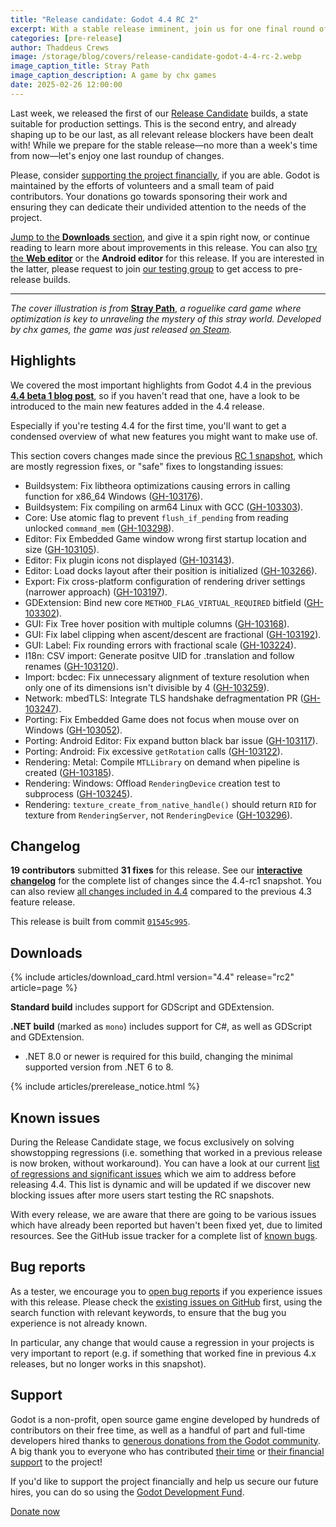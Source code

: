 ```yaml
---
title: "Release candidate: Godot 4.4 RC 2"
excerpt: With a stable release imminent, join us for one final round of testing.
categories: [pre-release]
author: Thaddeus Crews
image: /storage/blog/covers/release-candidate-godot-4-4-rc-2.webp
image_caption_title: Stray Path
image_caption_description: A game by chx games
date: 2025-02-26 12:00:00
---
```


Last week, we released the first of our [Release Candidate](https://en.wikipedia.org/wiki/Software_release_life_cycle#Release_candidate) builds, a state suitable for production settings. This is the second entry, and already shaping up to be our last, as all relevant release blockers have been dealt with! While we prepare for the stable release—no more than a week's time from now—let's enjoy one last roundup of changes.

Please, consider [supporting the project financially](#support), if you are able. Godot is maintained by the efforts of volunteers and a small team of paid contributors. Your donations go towards sponsoring their work and ensuring they can dedicate their undivided attention to the needs of the project.

[Jump to the **Downloads** section](#downloads), and give it a spin right now, or continue reading to learn more about improvements in this release. You can also [try the **Web editor**](https://editor.godotengine.org/releases/4.4.rc2/) or the **Android editor** for this release. If you are interested in the latter, please request to join [our testing group](https://groups.google.com/g/godot-testers) to get access to pre-release builds.

---

*The cover illustration is from* [**Stray Path**](https://store.steampowered.com/app/2531940/Stray_Path/?curator_clanid=41324400), *a roguelike card game where optimization is key to unraveling the mystery of this stray world. Developed by chx games, the game was just released [on Steam](https://store.steampowered.com/app/2531940/Stray_Path/?curator_clanid=41324400).*

## Highlights

We covered the most important highlights from Godot 4.4 in the previous [**4.4 beta 1 blog post**](/article/dev-snapshot-godot-4-4-beta-1/), so if you haven't read that one, have a look to be introduced to the main new features added in the 4.4 release.

Especially if you're testing 4.4 for the first time, you'll want to get a condensed overview of what new features you might want to make use of.

This section covers changes made since the previous [RC 1 snapshot](/article/dev-snapshot-godot-4-4-rc-1/), which are mostly regression fixes, or "safe" fixes to longstanding issues:

- Buildsystem: Fix libtheora optimizations causing errors in calling function for x86_64 Windows ([GH-103176](https://github.com/godotengine/godot/pull/103176)).
- Buildsystem: Fix compiling on arm64 Linux with GCC ([GH-103303](https://github.com/godotengine/godot/pull/103303)).
- Core: Use atomic flag to prevent `flush_if_pending` from reading unlocked `command_mem` ([GH-103298](https://github.com/godotengine/godot/pull/103298)).
- Editor: Fix Embedded Game window wrong first startup location and size ([GH-103105](https://github.com/godotengine/godot/pull/103105)).
- Editor: Fix plugin icons not displayed ([GH-103143](https://github.com/godotengine/godot/pull/103143)).
- Editor: Load docks layout after their position is initialized ([GH-103266](https://github.com/godotengine/godot/pull/103266)).
- Export: Fix cross-platform configuration of rendering driver settings (narrower approach) ([GH-103197](https://github.com/godotengine/godot/pull/103197)).
- GDExtension: Bind new core `METHOD_FLAG_VIRTUAL_REQUIRED` bitfield ([GH-103302](https://github.com/godotengine/godot/pull/103302)).
- GUI: Fix Tree hover position with multiple columns ([GH-103168](https://github.com/godotengine/godot/pull/103168)).
- GUI: Fix label clipping when ascent/descent are fractional ([GH-103192](https://github.com/godotengine/godot/pull/103192)).
- GUI: Label: Fix rounding errors with fractional scale ([GH-103224](https://github.com/godotengine/godot/pull/103224)).
- I18n: CSV import: Generate positve UID for .translation and follow renames ([GH-103120](https://github.com/godotengine/godot/pull/103120)).
- Import: bcdec: Fix unnecessary alignment of texture resolution when only one of its dimensions isn't divisible by 4 ([GH-103259](https://github.com/godotengine/godot/pull/103259)).
- Network: mbedTLS: Integrate TLS handshake defragmentation PR ([GH-103247](https://github.com/godotengine/godot/pull/103247)).
- Porting: Fix Embedded Game does not focus when mouse over on Windows ([GH-103052](https://github.com/godotengine/godot/pull/103052)).
- Porting: Android Editor: Fix expand button black bar issue ([GH-103117](https://github.com/godotengine/godot/pull/103117)).
- Porting: Android: Fix excessive `getRotation` calls ([GH-103122](https://github.com/godotengine/godot/pull/103122)).
- Rendering: Metal: Compile `MTLLibrary` on demand when pipeline is created ([GH-103185](https://github.com/godotengine/godot/pull/103185)).
- Rendering: Windows: Offload `RenderingDevice` creation test to subprocess ([GH-103245](https://github.com/godotengine/godot/pull/103245)).
- Rendering: `texture_create_from_native_handle()` should return `RID` for texture from `RenderingServer`, not `RenderingDevice` ([GH-103296](https://github.com/godotengine/godot/pull/103296)). 

## Changelog

**19 contributors** submitted **31 fixes** for this release. See our [**interactive changelog**](https://godotengine.github.io/godot-interactive-changelog/#4.4-rc2) for the complete list of changes since the 4.4-rc1 snapshot. You can also review [all changes included in 4.4](https://godotengine.github.io/godot-interactive-changelog/#4.4) compared to the previous 4.3 feature release.

This release is built from commit [`01545c995`](https://github.com/godotengine/godot/commit/01545c995b0612c68f9dfce8f6cc67576c298381).

## Downloads

{% include articles/download_card.html version="4.4" release="rc2" article=page %}

**Standard build** includes support for GDScript and GDExtension.

**.NET build** (marked as `mono`) includes support for C#, as well as GDScript and GDExtension.
- .NET 8.0 or newer is required for this build, changing the minimal supported version from .NET 6 to 8.

{% include articles/prerelease_notice.html %}

## Known issues

During the Release Candidate stage, we focus exclusively on solving showstopping regressions (i.e. something that worked in a previous release is now broken, without workaround). You can have a look at our current [list of regressions and significant issues](https://github.com/orgs/godotengine/projects/61) which we aim to address before releasing 4.4. This list is dynamic and will be updated if we discover new blocking issues after more users start testing the RC snapshots.

With every release, we are aware that there are going to be various issues which have already been reported but haven't been fixed yet, due to limited resources. See the GitHub issue tracker for a complete list of [known bugs](https://github.com/godotengine/godot/issues?q=is%3Aissue+is%3Aopen+label%3Abug+).

## Bug reports

As a tester, we encourage you to [open bug reports](https://github.com/godotengine/godot/issues) if you experience issues with this release. Please check the [existing issues on GitHub](https://github.com/godotengine/godot/issues) first, using the search function with relevant keywords, to ensure that the bug you experience is not already known.

In particular, any change that would cause a regression in your projects is very important to report (e.g. if something that worked fine in previous 4.x releases, but no longer works in this snapshot).

## Support

Godot is a non-profit, open source game engine developed by hundreds of contributors on their free time, as well as a handful of part and full-time developers hired thanks to [generous donations from the Godot community](https://fund.godotengine.org/). A big thank you to everyone who has contributed [their time](https://github.com/godotengine/godot/blob/master/AUTHORS.md) or [their financial support](https://github.com/godotengine/godot/blob/master/DONORS.md) to the project!

If you'd like to support the project financially and help us secure our future hires, you can do so using the [Godot Development Fund](https://fund.godotengine.org/).

<a class="btn" href="https://fund.godotengine.org/">Donate now</a>
